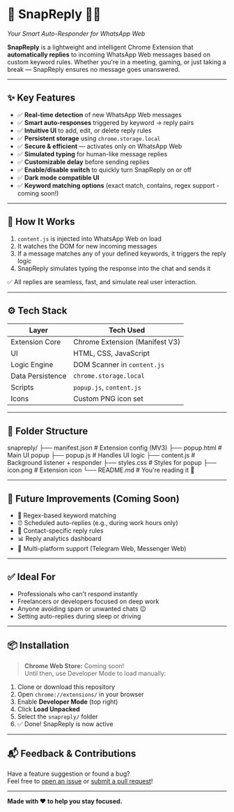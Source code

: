 # 🚀 SnapReply 🤖💬  
*Your Smart Auto-Responder for WhatsApp Web*

**SnapReply** is a lightweight and intelligent Chrome Extension that **automatically replies** to incoming WhatsApp Web messages based on custom keyword rules. Whether you're in a meeting, gaming, or just taking a break — SnapReply ensures no message goes unanswered.

---

## ✨ Key Features

- ✅ **Real-time detection** of new WhatsApp Web messages  
- ✅ **Smart auto-responses** triggered by keyword → reply pairs  
- ✅ **Intuitive UI** to add, edit, or delete reply rules  
- ✅ **Persistent storage** using `chrome.storage.local`  
- ✅ **Secure & efficient** — activates only on WhatsApp Web  
- ✅ **Simulated typing** for human-like message replies  
- ✅ **Customizable delay** before sending replies  
- ✅ **Enable/disable switch** to quickly turn SnapReply on or off  
- ✅ **Dark mode compatible UI**  
- ✅ **Keyword matching options** (exact match, contains, regex support - coming soon!)

---

## 🧠 How It Works

1. `content.js` is injected into WhatsApp Web on load  
2. It watches the DOM for new incoming messages  
3. If a message matches any of your defined keywords, it triggers the reply logic  
4. SnapReply simulates typing the response into the chat and sends it  

✅ All replies are seamless, fast, and simulate real user interaction.

---

## ⚙️ Tech Stack

| Layer           | Tech Used                 |
|------------------|---------------------------|
| Extension Core   | Chrome Extension (Manifest V3) |
| UI               | HTML, CSS, JavaScript     |
| Logic Engine     | DOM Scanner in `content.js` |
| Data Persistence | `chrome.storage.local`    |
| Scripts          | `popup.js`, `content.js`  |
| Icons            | Custom PNG icon set       |

---

## 📁 Folder Structure

snapreply/
├── manifest.json # Extension config (MV3)
├── popup.html # Main UI popup
├── popup.js # Handles UI logic
├── content.js # Background listener + responder
├── styles.css # Styles for popup
├── icon.png # Extension icon
└── README.md # You're reading it 🙂


---

## 🧪 Future Improvements (Coming Soon)

- 🔄 Regex-based keyword matching  
- ⏰ Scheduled auto-replies (e.g., during work hours only)  
- 👤 Contact-specific reply rules  
- 📊 Reply analytics dashboard  
- 🧩 Multi-platform support (Telegram Web, Messenger Web)

---

## ✅ Ideal For

- Professionals who can't respond instantly  
- Freelancers or developers focused on deep work  
- Anyone avoiding spam or unwanted chats 😉  
- Setting auto-replies during sleep or driving

---

## 📦 Installation

> **Chrome Web Store:** Coming soon!  
> Until then, use Developer Mode to load manually:

1. Clone or download this repository  
2. Open `chrome://extensions/` in your browser  
3. Enable **Developer Mode** (top right)  
4. Click **Load Unpacked**  
5. Select the `snapreply/` folder  
6. ✅ Done! SnapReply is now active

---

## 📬 Feedback & Contributions

Have a feature suggestion or found a bug?  
Feel free to [open an issue](https://github.com/your-username/snapreply/issues) or [submit a pull request](https://github.com/your-username/snapreply/pulls)!

---

**Made with ❤️ to help you stay focused.**
